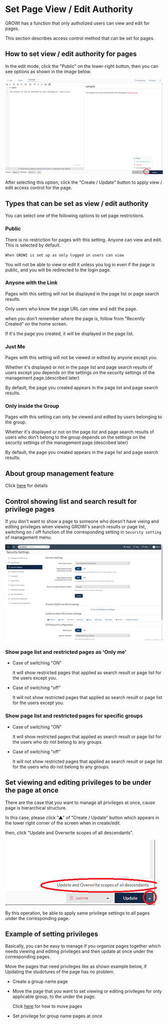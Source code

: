 # Set Page View / Edit Authority

  GROWI has a function that only autholized users can view and edit for pages.

  This section describes access control method that can be set for pages.

## How to set view / edit authority for pages

  In the edit mode,
  click the "Public" on the lower-right button,
  then you can see options as shown in the image below.

  ![authority1](./images/authority1.png)

  After selecting this option,
  click the "Create / Update" button to apply view / edit
  access control for the page.

## Types that can be set as view / edit authority

  You can select one of the following options to set page restrictions.

### Public

There is no restriction for pages with this setting.
Anyone can view and edit.
This is selected by default.

`When GROWI is set up as only logged in users can view`

You will not be able to view or edit it unless you log in even if the page is public,
and you will be redirected to the login page.

### Anyone with the Link

Pages with this setting will not be displayed in the page list or page search results.

Only users who know the page URL can view and edit the page.

when you don't remember where the page is,
follow from "Recently Created" on the home screen.

If it's the page you created, it will be displayed in the page list.

### Just Me

Pages with this setting will not be viewed or edited by anyone except you.

Whether it's displayed or not in the page list
and page search results of users except you
depends on the settings on the security settings
of the management page.(described later)

By default, the page you created appears in the page list and page search results.

### Only inside the Group

Pages with this setting can only be viewed and edited by users
belonging to the group.

Whether it's displayed or not on the page list
and page search results of users who don't belong to the group
depends on the settings on the security settings
of the management page.(described later)

By default, the page you created appears in the page list and page search results.

## About group management feature

Click [here](/en/admin-guide/management-cookbook/group.md) for details

## Control showing list and search result for privilege pages

If you don't want to show a page to someone who doesn't have vieing and editing privileges when viewing GROWI's search results or page list, switching on / off function of the corresponding setting in `Security setting` of management menu.

![security](./images/security.png)

### Show page list and restricted pages as 'Only me'


- Case of switching "ON"

  It will show restricted pages that applied
  as search result or page list for the users except you.


- Case of switching "off"

  It will not show restricted pages that applied
  as search result or page list for the users except you.
  

### Show page list and restricted pages for specific groups

- Case of switching "ON"

  It will show restricted pages that applied
  as search result or page list for the users who do not belong to any groups.

- Case of switching "off"

  It will not show restricted pages that applied
  as search result or page list for the users who do not belong to any groups.


## Set viewing and editing privileges to be under the page at once

There are the case that you want to manage all privileges at once, cause page is hierarchical structure.

In this case, please click "▲" of "Create / Update" button which appears in the lower right corner of the screen when in create/edit.

then, click "Update and Overwrite scopes of all descendants".

![authority2](./images/authority2.png)

By this operation, be able to apply same privilege settings to all pages under the corresponding page.

## Example of setting privileges

Basically, you can be easy to manage if you organize pages together which needs viewing and editing privileges and then update at once under the corresponding pages.

Move the pages that need privileges like as shown example below, if Updating the studctures of the page has no problem.

- Create a group name page

- Move the page that you want to set viewing or editing privileges for only applicable group, to the under the page.

  Click [here](/en/guide/features/page_operation.md) for how to move pages


- Set privilege for group name pages at once
